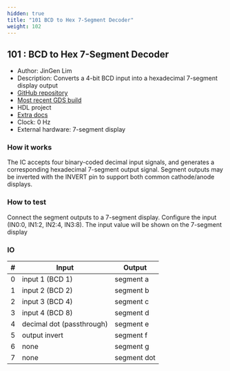 ```yaml
---
hidden: true
title: "101 BCD to Hex 7-Segment Decoder"
weight: 102
---
```


## 101 : BCD to Hex 7-Segment Decoder

* Author: JinGen Lim
* Description: Converts a 4-bit BCD input into a hexadecimal 7-segment display output
* [GitHub repository](https://github.com/jglim/tt02-bcd-hex7seg-hdl)
* [Most recent GDS build](https://github.com/jglim/tt02-bcd-hex7seg-hdl/actions/runs/3580984729)
* HDL project
* [Extra docs](https://github.com/jglim/tt02-bcd-hex7seg-hdl/blob/main/README.md)
* Clock: 0 Hz
* External hardware: 7-segment display



### How it works

The IC accepts four binary-coded decimal input signals, and generates a corresponding hexadecimal 7-segment output signal. Segment outputs may be inverted with the INVERT pin to support both common cathode/anode displays.

### How to test

Connect the segment outputs to a 7-segment display. Configure the input (IN0:0, IN1:2, IN2:4, IN3:8). The input value will be shown on the 7-segment display

### IO

| # | Input        | Output       |
|---|--------------|--------------|
| 0 | input 1 (BCD 1)  | segment a |
| 1 | input 2 (BCD 2)  | segment b |
| 2 | input 3 (BCD 4)  | segment c |
| 3 | input 4 (BCD 8)  | segment d |
| 4 | decimal dot (passthrough)  | segment e |
| 5 | output invert  | segment f |
| 6 | none  | segment g |
| 7 | none  | segment dot |

